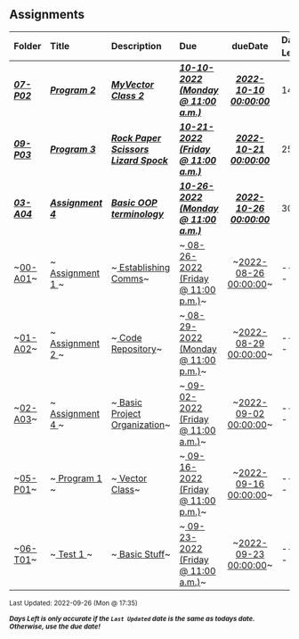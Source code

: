 ## Assignments

| Folder | Title | Description | Due | dueDate | Days Left<sup>*</sup> |
|:------|:------|:------|:------|:-----:|-----|
| ***<a href="https://github.com/rugbyprof/2143-Object-Oriented-Programming/tree/master/Assignments/07-P02">07-P02</a>*** | ***<a href="https://github.com/rugbyprof/2143-Object-Oriented-Programming/tree/master/Assignments/07-P02"> Program 2 </a>*** | ***<a href="https://github.com/rugbyprof/2143-Object-Oriented-Programming/tree/master/Assignments/07-P02"> MyVector Class 2</a>*** | ***<a href="https://github.com/rugbyprof/2143-Object-Oriented-Programming/tree/master/Assignments/07-P02"> 10-10-2022 (Monday @ 11:00 a.m.)</a>*** | ***<a href="https://github.com/rugbyprof/2143-Object-Oriented-Programming/tree/master/Assignments/07-P02">2022-10-10 00:00:00</a>*** | 14 |
| ***<a href="https://github.com/rugbyprof/2143-Object-Oriented-Programming/tree/master/Assignments/09-P03">09-P03</a>*** | ***<a href="https://github.com/rugbyprof/2143-Object-Oriented-Programming/tree/master/Assignments/09-P03"> Program 3 </a>*** | ***<a href="https://github.com/rugbyprof/2143-Object-Oriented-Programming/tree/master/Assignments/09-P03"> Rock Paper Scissors Lizard Spock</a>*** | ***<a href="https://github.com/rugbyprof/2143-Object-Oriented-Programming/tree/master/Assignments/09-P03"> 10-21-2022 (Friday @ 11:00 a.m.)</a>*** | ***<a href="https://github.com/rugbyprof/2143-Object-Oriented-Programming/tree/master/Assignments/09-P03">2022-10-21 00:00:00</a>*** | 25 |
| ***<a href="https://github.com/rugbyprof/2143-Object-Oriented-Programming/tree/master/Assignments/03-A04">03-A04</a>*** | ***<a href="https://github.com/rugbyprof/2143-Object-Oriented-Programming/tree/master/Assignments/03-A04"> Assignment 4 </a>*** | ***<a href="https://github.com/rugbyprof/2143-Object-Oriented-Programming/tree/master/Assignments/03-A04"> Basic OOP terminology</a>*** | ***<a href="https://github.com/rugbyprof/2143-Object-Oriented-Programming/tree/master/Assignments/03-A04"> 10-26-2022 (Monday @ 11:00 a.m.)</a>*** | ***<a href="https://github.com/rugbyprof/2143-Object-Oriented-Programming/tree/master/Assignments/03-A04">2022-10-26 00:00:00</a>*** | 30 |
| ~<a href="https://github.com/rugbyprof/2143-Object-Oriented-Programming/tree/master/Assignments/00-A01">00-A01</a>~ | ~<a href="https://github.com/rugbyprof/2143-Object-Oriented-Programming/tree/master/Assignments/00-A01"> Assignment 1 </a>~ | ~<a href="https://github.com/rugbyprof/2143-Object-Oriented-Programming/tree/master/Assignments/00-A01"> Establishing Comms</a>~ | ~<a href="https://github.com/rugbyprof/2143-Object-Oriented-Programming/tree/master/Assignments/00-A01"> 08-26-2022 (Friday @ 11:00 p.m.)</a>~ | ~<a href="https://github.com/rugbyprof/2143-Object-Oriented-Programming/tree/master/Assignments/00-A01">2022-08-26 00:00:00</a>~ | ---- |
| ~<a href="https://github.com/rugbyprof/2143-Object-Oriented-Programming/tree/master/Assignments/01-A02">01-A02</a>~ | ~<a href="https://github.com/rugbyprof/2143-Object-Oriented-Programming/tree/master/Assignments/01-A02"> Assignment 2 </a>~ | ~<a href="https://github.com/rugbyprof/2143-Object-Oriented-Programming/tree/master/Assignments/01-A02"> Code Repository</a>~ | ~<a href="https://github.com/rugbyprof/2143-Object-Oriented-Programming/tree/master/Assignments/01-A02"> 08-29-2022 (Monday @ 11:00 p.m.)</a>~ | ~<a href="https://github.com/rugbyprof/2143-Object-Oriented-Programming/tree/master/Assignments/01-A02">2022-08-29 00:00:00</a>~ | ---- |
| ~<a href="https://github.com/rugbyprof/2143-Object-Oriented-Programming/tree/master/Assignments/02-A03">02-A03</a>~ | ~<a href="https://github.com/rugbyprof/2143-Object-Oriented-Programming/tree/master/Assignments/02-A03"> Assignment 4 </a>~ | ~<a href="https://github.com/rugbyprof/2143-Object-Oriented-Programming/tree/master/Assignments/02-A03"> Basic Project Organization</a>~ | ~<a href="https://github.com/rugbyprof/2143-Object-Oriented-Programming/tree/master/Assignments/02-A03"> 09-02-2022 (Friday @ 11:00 a.m.)</a>~ | ~<a href="https://github.com/rugbyprof/2143-Object-Oriented-Programming/tree/master/Assignments/02-A03">2022-09-02 00:00:00</a>~ | ---- |
| ~<a href="https://github.com/rugbyprof/2143-Object-Oriented-Programming/tree/master/Assignments/05-P01">05-P01</a>~ | ~<a href="https://github.com/rugbyprof/2143-Object-Oriented-Programming/tree/master/Assignments/05-P01"> Program 1 </a>~ | ~<a href="https://github.com/rugbyprof/2143-Object-Oriented-Programming/tree/master/Assignments/05-P01"> Vector Class</a>~ | ~<a href="https://github.com/rugbyprof/2143-Object-Oriented-Programming/tree/master/Assignments/05-P01"> 09-16-2022 (Friday @ 11:00 p.m.)</a>~ | ~<a href="https://github.com/rugbyprof/2143-Object-Oriented-Programming/tree/master/Assignments/05-P01">2022-09-16 00:00:00</a>~ | ---- |
| ~<a href="https://github.com/rugbyprof/2143-Object-Oriented-Programming/tree/master/Assignments/06-T01">06-T01</a>~ | ~<a href="https://github.com/rugbyprof/2143-Object-Oriented-Programming/tree/master/Assignments/06-T01"> Test 1 </a>~ | ~<a href="https://github.com/rugbyprof/2143-Object-Oriented-Programming/tree/master/Assignments/06-T01"> Basic Stuff</a>~ | ~<a href="https://github.com/rugbyprof/2143-Object-Oriented-Programming/tree/master/Assignments/06-T01"> 09-23-2022 (Friday @ 11:00 a.m.)</a>~ | ~<a href="https://github.com/rugbyprof/2143-Object-Oriented-Programming/tree/master/Assignments/06-T01">2022-09-23 00:00:00</a>~ | ---- |

<sup>Last Updated: 2022-09-26 (Mon @ 17:35)</sup> 

<sup>***Days Left is only accurate if the `Last Updated` date is the same as todays date. Otherwise, use the due date!***</sup> 